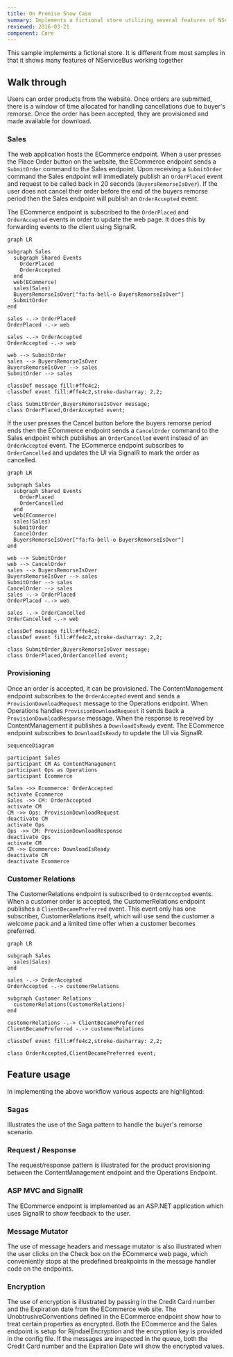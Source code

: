```yaml
---
title: On Premise Show Case
summary: Implements a fictional store utilizing several features of NServiceBus.
reviewed: 2016-03-21
component: Core
---
```


This sample implements a fictional store. It is different from most samples in that it shows many features of NServiceBus working together


## Walk through

Users can order products from the website. Once orders are submitted, there is a window of time allocated for handling cancellations due to buyer's remorse. Once the order has been accepted, they are provisioned and made available for download. 


### Sales

The web application hosts the ECommerce endpoint. When a user presses the Place Order button on the website, the ECommerce endpoint sends a `SubmitOrder` command to the Sales endpoint. Upon receiving a `SubmitOrder` command the Sales endpoint will immediately publish an `OrderPlaced` event and request to be called back in 20 seconds (`BuyersRemorseIsOver`). If the user does not cancel their order before the end of the buyers remorse period then the Sales endpoint will publish an `OrderAccepted` event.

The ECommerce endpoint is subscribed to the `OrderPlaced` and `OrderAccepted` events in order to update the web page. It does this by forwarding events to the client using SignalR.

```mermaid
graph LR

subgraph Sales
  subgraph Shared Events
    OrderPlaced
    OrderAccepted
  end
  web(ECommerce)
  sales(Sales)
  BuyersRemorseIsOver["fa:fa-bell-o BuyersRemorseIsOver"]
  SubmitOrder
end

sales -.-> OrderPlaced
OrderPlaced -.-> web

sales -.-> OrderAccepted
OrderAccepted -.-> web

web --> SubmitOrder 
sales --> BuyersRemorseIsOver
BuyersRemorseIsOver --> sales
SubmitOrder --> sales

classDef message fill:#ffe4c2;
classDef event fill:#ffe4c2,stroke-dasharray: 2,2;

class SubmitOrder,BuyersRemorseIsOver message;
class OrderPlaced,OrderAccepted event;
```

If the user presses the Cancel button before the buyers remorse period ends then the ECommerce endpoint sends a `CancelOrder` command to the Sales endpoint which publishes an `OrderCancelled` event instead of an `OrderAccepted` event. The ECommerce endpoint subscribes to `OrderCancelled` and updates the UI via SignalR to mark the order as cancelled.

```mermaid
graph LR

subgraph Sales
  subgraph Shared Events
    OrderPlaced
    OrderCancelled
  end
  web(ECommerce)
  sales(Sales)
  SubmitOrder
  CancelOrder
  BuyersRemorseIsOver["fa:fa-bell-o BuyersRemorseIsOver"]
end
    
web --> SubmitOrder
web --> CancelOrder
sales --> BuyersRemorseIsOver
BuyersRemorseIsOver --> sales
SubmitOrder --> sales
CancelOrder --> sales
sales -.-> OrderPlaced
OrderPlaced -.-> web

sales -.-> OrderCancelled
OrderCancelled -.-> web

classDef message fill:#ffe4c2;
classDef event fill:#ffe4c2,stroke-dasharray: 2,2;

class SubmitOrder,BuyersRemorseIsOver message;
class OrderPlaced,OrderCancelled event;
```


### Provisioning

Once an order is accepted, it can be provisioned. The ContentManagement endpoint subscribes to the `OrderAccepted` event and sends a `ProvisionDownloadRequest` message to the Operations endpoint. When Operations handles `ProvisionDownloadRequest` it sends back a `ProvisionDownloadResponse` message. When the response is received by ContentManagement it publishes a `DownloadIsReady` event. The ECommerce endpoint subscribes to `DownloadIsReady` to update the UI via SignalR.

```mermaid
sequenceDiagram

participant Sales
participant CM As ContentManagement
participant Ops as Operations
participant Ecommerce

Sales ->> Ecommerce: OrderAccepted
activate Ecommerce
Sales ->> CM: OrderAccepted
activate CM
CM ->> Ops: ProvisionDownloadRequest
deactivate CM
activate Ops
Ops ->> CM: ProvisionDownloadResponse
deactivate Ops
activate CM
CM ->> Ecommerce: DownloadIsReady
deactivate CM
deactivate Ecommerce
```


### Customer Relations

The CustomerRelations endpoint is subscribed to `OrderAccepted` events. When a customer order is accepted, the CustomerRelations endpoint publishes a `ClientBecamePreferred` event. This event only has one subscriber, CustomerRelations itself, which will use send the customer a welcome pack and a limited time offer when a customer becomes preferred.

```mermaid
graph LR

subgraph Sales
  sales(Sales)
end

sales -.-> OrderAccepted
OrderAccepted -.-> customerRelations

subgraph Customer Relations
  customerRelations(CustomerRelations)
end

customerRelations -.-> ClientBecamePreferred
ClientBecamePreferred -.-> customerRelations

classDef event fill:#ffe4c2,stroke-dasharray: 2,2;

class OrderAccepted,ClientBecamePreferred event;
```


## Feature usage

In implementing the above workflow various aspects are highlighted:


### Sagas

Illustrates the use of the Saga pattern to handle the buyer's remorse scenario.


### Request / Response

The request/response pattern is illustrated for the product provisioning between the ContentManagement endpoint and the Operations Endpoint.


### ASP MVC and SignalR

The ECommerce endpoint is implemented as an ASP.NET application which uses SignalR to show feedback to the user.


### Message Mutator

The use of message headers and message mutator is also illustrated when the user clicks on the Check box on the ECommerce web page, which conveniently stops at the predefined breakpoints in the message handler code on the endpoints.


### Encryption

The use of encryption is illustrated by passing in the Credit Card number and the Expiration date from the ECommerce web site. The UnobtrusiveConventions defined in the ECommerce endpoint show how to treat certain properties as encrypted. Both the ECommerce and the Sales endpoint is setup for RijndaelEncryption and the encryption key is provided in the config file. If the messages are inspected in the queue, both the Credit Card number and the Expiration Date will show the encrypted values. 
